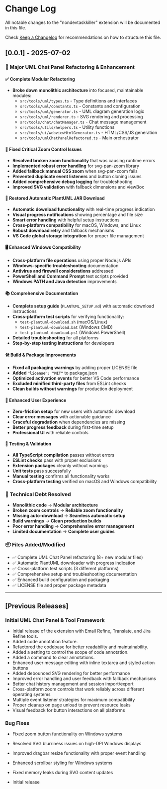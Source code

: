 # Change Log

All notable changes to the "nondevtaskkiller" extension will be documented in this file.

Check [Keep a Changelog](http://keepachangelog.com/) for recommendations on how to structure this file.

## [0.0.1] - 2025-07-02

### 🎉 Major UML Chat Panel Refactoring & Enhancement

#### ✅ **Complete Modular Refactoring**
- **Broke down monolithic architecture** into focused, maintainable modules:
  - `src/tools/uml/types.ts` - Type definitions and interfaces
  - `src/tools/uml/constants.ts` - Constants and configuration
  - `src/tools/uml/generator.ts` - UML diagram generation logic
  - `src/tools/uml/renderer.ts` - SVG rendering and processing
  - `src/tools/chat/chatManager.ts` - Chat message management
  - `src/tools/utils/helpers.ts` - Utility functions
  - `src/tools/ui/webviewHtmlGenerator.ts` - HTML/CSS/JS generation
  - `src/tools/umlChatPanelRefactored.ts` - Main orchestrator

#### 🔧 **Fixed Critical Zoom Control Issues**
- **Resolved broken zoom functionality** that was causing runtime errors
- **Implemented robust error handling** for svg-pan-zoom library
- **Added fallback manual CSS zoom** when svg-pan-zoom fails
- **Prevented duplicate event listeners** and button cloning issues
- **Added comprehensive debug logging** for troubleshooting
- **Improved SVG validation** with fallback dimensions and viewBox

#### 🚀 **Restored Automatic PlantUML JAR Download**
- **Automatic download functionality** with real-time progress indication
- **Visual progress notifications** showing percentage and file size
- **Smart error handling** with helpful setup instructions
- **Cross-platform compatibility** for macOS, Windows, and Linux
- **Robust download retry** and fallback mechanisms
- **VS Code global storage integration** for proper file management

#### 🖥️ **Enhanced Windows Compatibility**
- **Cross-platform file operations** using proper Node.js APIs
- **Windows-specific troubleshooting** documentation
- **Antivirus and firewall considerations** addressed
- **PowerShell and Command Prompt** test scripts provided
- **Windows PATH and Java detection** improvements

#### 📚 **Comprehensive Documentation**
- **Complete setup guide** (`PLANTUML_SETUP.md`) with automatic download instructions
- **Cross-platform test scripts** for verifying functionality:
  - `test-plantuml-download.sh` (macOS/Linux)
  - `test-plantuml-download.bat` (Windows CMD)
  - `test-plantuml-download.ps1` (Windows PowerShell)
- **Detailed troubleshooting** for all platforms
- **Step-by-step testing instructions** for developers

#### 🛠️ **Build & Package Improvements**
- **Fixed all packaging warnings** by adding proper LICENSE file
- **Added `"license": "MIT"`** to package.json
- **Optimized activation events** for better VS Code performance
- **Excluded minified third-party files** from ESLint checks
- **Clean builds without warnings** for production deployment

#### 🎯 **Enhanced User Experience**
- **Zero-friction setup** for new users with automatic download
- **Clear error messages** with actionable guidance
- **Graceful degradation** when dependencies are missing
- **Better progress feedback** during first-time setup
- **Professional UI** with reliable controls

#### 🧪 **Testing & Validation**
- **All TypeScript compilation** passes without errors
- **ESLint checks** pass with proper exclusions
- **Extension packages** cleanly without warnings
- **Unit tests** pass successfully
- **Manual testing** confirms all functionality works
- **Cross-platform testing** verified on macOS and Windows compatibility

### 🔧 **Technical Debt Resolved**
- **Monolithic code** → **Modular architecture**
- **Broken zoom controls** → **Reliable zoom functionality**
- **Missing auto-download** → **Seamless automatic setup**
- **Build warnings** → **Clean production builds**
- **Poor error handling** → **Comprehensive error management**
- **Limited documentation** → **Complete user guides**

### 📦 **Files Added/Modified**
- ✅ Complete UML Chat Panel refactoring (8+ new modular files)
- ✅ Automatic PlantUML downloader with progress indication
- ✅ Cross-platform test scripts (3 different platforms)
- ✅ Comprehensive setup and troubleshooting documentation
- ✅ Enhanced build configuration and packaging
- ✅ LICENSE file and proper package metadata

---

## [Previous Releases]

### Initial UML Chat Panel & Tool Framework
- Initial release of the extension with Email Refine, Translate, and Jira Refine tools.
- Added code annotation feature.
- Refactored the codebase for better readability and maintainability.
- Added a setting to control the scope of code annotation.
- Added a command to clear annotations.
- Enhanced user message editing with inline textarea and styled action buttons
- Added debounced SVG rendering for better performance
- Improved error handling and user feedback with fallback mechanisms
- Better chat history management and session import/export
- Cross-platform zoom controls that work reliably across different operating systems
- Multiple event listener strategies for maximum compatibility
- Proper cleanup on page unload to prevent resource leaks
- Visual feedback for button interactions on all platforms

### Bug Fixes
- Fixed zoom button functionality on Windows systems
- Resolved SVG blurriness issues on high-DPI Windows displays
- Improved dragbar resize functionality with proper event handling
- Enhanced scrollbar styling for Windows systems
- Fixed memory leaks during SVG content updates

- Initial release